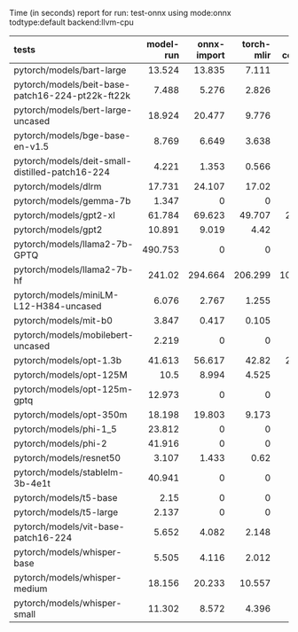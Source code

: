 Time (in seconds) report for run: test-onnx using mode:onnx todtype:default backend:llvm-cpu

| tests                                            |   model-run |   onnx-import |   torch-mlir |   iree-compile |   inference |
|:-------------------------------------------------|------------:|--------------:|-------------:|---------------:|------------:|
| pytorch/models/bart-large                        |      13.524 |        13.835 |        7.111 |          3.511 |       0     |
| pytorch/models/beit-base-patch16-224-pt22k-ft22k |       7.488 |         5.276 |        2.826 |          1.434 |       0     |
| pytorch/models/bert-large-uncased                |      18.924 |        20.477 |        9.776 |          4.914 |       0     |
| pytorch/models/bge-base-en-v1.5                  |       8.769 |         6.649 |        3.638 |          1.926 |       0     |
| pytorch/models/deit-small-distilled-patch16-224  |       4.221 |         1.353 |        0.566 |          0.369 |       0     |
| pytorch/models/dlrm                              |      17.731 |        24.107 |       17.02  |          8.447 |       0     |
| pytorch/models/gemma-7b                          |       1.347 |         0     |        0     |          0     |       0     |
| pytorch/models/gpt2-xl                           |      61.784 |        69.623 |       49.707 |         25.471 |       0     |
| pytorch/models/gpt2                              |      10.891 |         9.019 |        4.42  |          2.295 |       0     |
| pytorch/models/llama2-7b-GPTQ                    |     490.753 |         0     |        0     |          0     |       0     |
| pytorch/models/llama2-7b-hf                      |     241.02  |       294.664 |      206.299 |        100.998 |       0     |
| pytorch/models/miniLM-L12-H384-uncased           |       6.076 |         2.767 |        1.255 |          0.823 |       0     |
| pytorch/models/mit-b0                            |       3.847 |         0.417 |        0.105 |          0.155 |       0     |
| pytorch/models/mobilebert-uncased                |       2.219 |         0     |        0     |          0     |       0     |
| pytorch/models/opt-1.3b                          |      41.613 |        56.617 |       42.82  |         21.325 |       0     |
| pytorch/models/opt-125M                          |      10.5   |         8.994 |        4.525 |          2.278 |       0     |
| pytorch/models/opt-125m-gptq                     |      12.973 |         0     |        0     |          0     |       0     |
| pytorch/models/opt-350m                          |      18.198 |        19.803 |        9.173 |          4.547 |       0     |
| pytorch/models/phi-1_5                           |      23.812 |         0     |        0     |          0     |       0     |
| pytorch/models/phi-2                             |      41.916 |         0     |        0     |          0     |       0     |
| pytorch/models/resnet50                          |       3.107 |         1.433 |        0.62  |          3.819 |       0.201 |
| pytorch/models/stablelm-3b-4e1t                  |      40.941 |         0     |        0     |          0     |       0     |
| pytorch/models/t5-base                           |       2.15  |         0     |        0     |          0     |       0     |
| pytorch/models/t5-large                          |       2.137 |         0     |        0     |          0     |       0     |
| pytorch/models/vit-base-patch16-224              |       5.652 |         4.082 |        2.148 |          1.13  |       0     |
| pytorch/models/whisper-base                      |       5.505 |         4.116 |        2.012 |          1.075 |       0     |
| pytorch/models/whisper-medium                    |      18.156 |        20.233 |       10.557 |          5.233 |       0     |
| pytorch/models/whisper-small                     |      11.302 |         8.572 |        4.396 |          2.241 |       0     |
